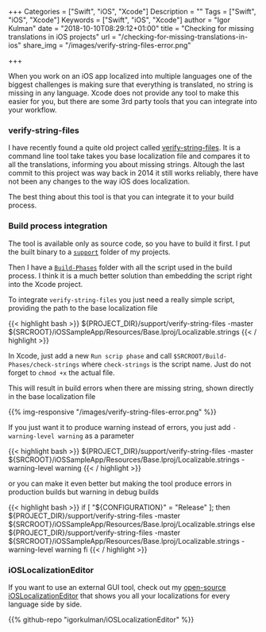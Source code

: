 +++
Categories = ["Swift", "iOS", "Xcode"]
Description = ""
Tags = ["Swift", "iOS", "Xcode"]
Keywords = ["Swift", "iOS", "Xcode"]
author = "Igor Kulman"
date = "2018-10-10T08:29:12+01:00"
title = "Checking for missing translations in iOS projects"
url = "/checking-for-missing-translations-in-ios"
share_img = "/images/verify-string-files-error.png"

+++

When you work on an iOS app localized into multiple languages one of the biggest challenges is making sure that everything is translated, no string is missing in any language. Xcode does not provide any tool to make this easier for you, but there are some 3rd party tools that you can integrate into your workflow.

### verify-string-files

I have recently found a quite old project called [verify-string-files](https://github.com/iKenndac/verify-string-files). It is a command line tool take takes you base localization file and compares it to all the translations, informing you about missing strings. Altough the last commit to this project was way back in 2014 it still works reliably, there have not been any changes to the way iOS does localization. 

The best thing about this tool is that you can integrate it to your build process.

### Build process integration

The tool is available only as source code, so you have to build it first. I put the built binary to a [`support`](https://github.com/igorkulman/iOSSampleApp/tree/master/support) folder of my projects. 

Then I have a [`Build-Phases`](https://github.com/igorkulman/iOSSampleApp/tree/master/Build-Phases) folder with all the script used in the build process. I think it is a much better solution than embedding the script right into the Xcode project.

To integrate `verify-string-files` you just need a really simple script, providing the path to the base localization file

{{< highlight bash >}}
${PROJECT_DIR}/support/verify-string-files -master ${SRCROOT}/iOSSampleApp/Resources/Base.lproj/Localizable.strings
{{< / highlight >}}

In Xcode, just add a new `Run scrip phase` and call `$SRCROOT/Build-Phases/check-strings` where `check-strings` is the script name. Just do not forget to `chmod +x` the actual file. 

This will result in build errors when there are missing string, shown directly in the base localization file

{{% img-responsive "/images/verify-string-files-error.png" %}}

<!--more-->

If you just want it to produce warning instead of errors, you just add `-warning-level warning` as a parameter

{{< highlight bash >}}
${PROJECT_DIR}/support/verify-string-files -master ${SRCROOT}/iOSSampleApp/Resources/Base.lproj/Localizable.strings -warning-level warning
{{< / highlight >}}

or you can make it even better but making the tool produce errors in production builds but warning in debug builds

{{< highlight bash >}}
if [ "${CONFIGURATION}" = "Release" ]; then
${PROJECT_DIR}/support/verify-string-files -master ${SRCROOT}/iOSSampleApp/Resources/Base.lproj/Localizable.strings
else
${PROJECT_DIR}/support/verify-string-files -master ${SRCROOT}/iOSSampleApp/Resources/Base.lproj/Localizable.strings -warning-level warning
fi
{{< / highlight >}}

### iOSLocalizationEditor

If you want to use an external GUI tool, check out my [open-source iOSLocalizationEditor](https://github.com/igorkulman/iOSLocalizationEditor) that shows you all your localizations for every language side by side.

{{% github-repo "igorkulman/iOSLocalizationEditor" %}}